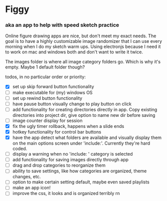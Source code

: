 # Figgy

### aka an app to help with speed sketch practice

Online figure drawing apps are nice, but don't meet my exact needs. The goal is to have a highly customizable image randomizer that I can use every morning when I do my sketch warm ups. Using electronjs because I need it to work on mac and windows both and don't want to write it twice.

The images folder is where all image category folders go. Which is why it's empty. Maybe 1 default folder though?

todos, in no particular order or priority:

- [x] set up skip forward button functionality
- [ ] make executable for (my) windows OS
- [ ] set up rewind button functionality
- [ ] have pause button visually change to play button on click
- [ ] add functionality for creating directories directly in app. Copy existing directories into project dir, give option to name new dir before saving
- [ ] image counter display for session
- [x] fix the ugly timer rollback, happens when a slide ends
- [x] hotkey functionality for control bar buttons
- [x] have the app detect what folders are available and visually display them on the main options screen under 'include:'. Currently they're hard coded.
- [ ] display a warning when no 'include: ' category is selected
- [ ] add functionality for saving images directly through app
- [ ] drag and drop categories to reorganize them
- [ ] ability to save settings, like how categories are organized, theme changes, etc.
- [ ] option to make certain setting default, maybe even saved playlists
- [ ] make an app icon!
- [ ] improve the css, it looks and is organized terribly rn
